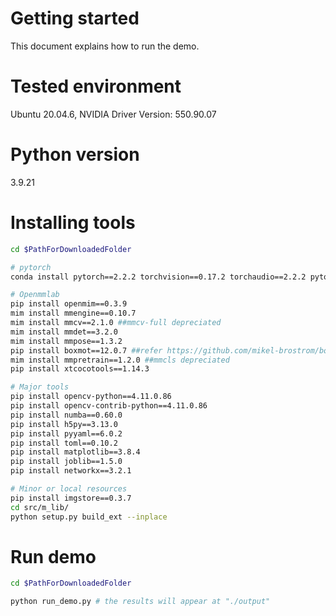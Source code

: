 # Getting started 
This document explains how to run the demo.

<!--
For github, we may need to separate video and weights data...

# Additional dataset for the demo
Please download the video data and pretrained models from [XXXXX](XXXXX).   
Place the unzipped contents ("videos" and "weight" folders) in the same directory as this file. 
-->

# Tested environment 
Ubuntu 20.04.6, NVIDIA Driver Version: 550.90.07

# Python version 
3.9.21

# Installing tools
```bash
cd $PathForDownloadedFolder

# pytorch 
conda install pytorch==2.2.2 torchvision==0.17.2 torchaudio==2.2.2 pytorch-cuda=11.8 -c pytorch -c nvidia

# Openmmlab
pip install openmim==0.3.9
mim install mmengine==0.10.7
mim install mmcv==2.1.0 ##mmcv-full depreciated
mim install mmdet==3.2.0
mim install mmpose==1.3.2
pip install boxmot==12.0.7 ##refer https://github.com/mikel-brostrom/boxmot 
mim install mmpretrain==1.2.0 ##mmcls depreciated
pip install xtcocotools==1.14.3

# Major tools
pip install opencv-python==4.11.0.86
pip install opencv-contrib-python==4.11.0.86
pip install numba==0.60.0
pip install h5py==3.13.0
pip install pyyaml==6.0.2
pip install toml==0.10.2 
pip install matplotlib==3.8.4
pip install joblib==1.5.0
pip install networkx==3.2.1

# Minor or local resources 
pip install imgstore==0.3.7
cd src/m_lib/
python setup.py build_ext --inplace
```

# Run demo 
```bash 
cd $PathForDownloadedFolder

python run_demo.py # the results will appear at "./output"
```